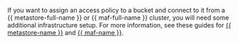 If you want to assign an access policy to a bucket and connect to it from a {{ metastore-full-name }} or {{ maf-full-name }} cluster, you will need some additional infrastructure setup. For more information, see these guides for [{{ metastore-name }}](../../metadata-hub/operations/metastore/s3-policy-connect.md) and [{{ maf-name }}](../../managed-airflow/operations/s3-policy-connect.md).
